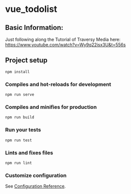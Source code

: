 # vue_todolist

## Basic Information:
Just following along the Tutorial of Traversy Media here:
https://www.youtube.com/watch?v=Wy9q22isx3U&t=556s


## Project setup
```
npm install
```

### Compiles and hot-reloads for development
```
npm run serve
```

### Compiles and minifies for production
```
npm run build
```

### Run your tests
```
npm run test
```

### Lints and fixes files
```
npm run lint
```

### Customize configuration
See [Configuration Reference](https://cli.vuejs.org/config/).
